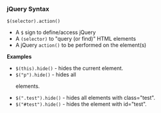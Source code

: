 ### jQuery Syntax
`$(selector).action()`
* A `$` sign to define/access jQuery
* A `(selector)` to "query (or find)" HTML elements
* A jQuery `action()` to be performed on the element(s)

**Examples**
* `$(this).hide()` - hides the current element.
* `$("p").hide()` - hides all <p> elements.
* `$(".test").hide()` - hides all elements with class="test".
* `$("#test").hide()` - hides the element with id="test".